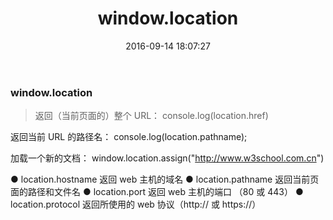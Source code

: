 ﻿---
title: window.location
date: 2016-09-14 18:07:27
tags:
categories: JS
---

### window.location
> 返回（当前页面的）整个 URL：
console.log(location.href)

返回当前 URL 的路径名：
console.log(location.pathname);

加载一个新的文档：
window.location.assign("http://www.w3school.com.cn")

  ● location.hostname 返回 web 主机的域名
  ● location.pathname 返回当前页面的路径和文件名
  ● location.port 返回 web 主机的端口 （80 或 443）
  ● location.protocol 返回所使用的 web 协议（http:// 或 https://）